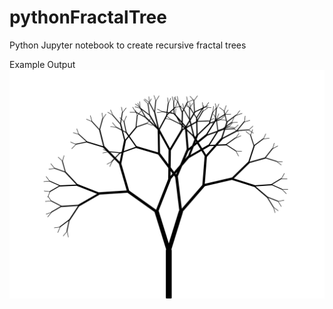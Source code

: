 # pythonFractalTree
Python Jupyter notebook to create recursive fractal trees

Example Output
![Image](tree.png)
